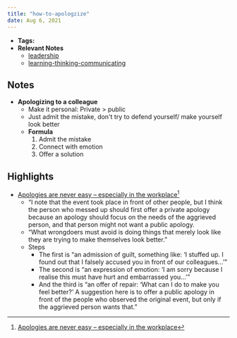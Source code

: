 ```yaml
---
title: "how-to-apologzize"
date: Aug 6, 2021
---
```


- **Tags:**
- **Relevant Notes**
	- [leadership](moc/leadership.md)
	- [learning-thinking-communicating](moc/learning-thinking-communicating.md)


## Notes
- **Apologizing to a colleague**
	- Make it personal: Private > public
	- Just admit the mistake, don't try to defend yourself/ make yourself look better
	- **Formula**
		1. Admit the mistake
		2. Connect with emotion
		3. Offer a solution

## Highlights
- [Apologies are never easy – especially in the workplace](https://www.smh.com.au/business/workplace/apologies-are-never-easy-especially-in-the-workplace-20210629-p5858y.html)[^1]
	- “I note that the event took place in front of other people, but I think the person who messed up should first offer a private apology because an apology should focus on the needs of the aggrieved person, and that person might not want a public apology.
	- “What wrongdoers must avoid is doing things that merely look like they are trying to make themselves look better.”
	- Steps
		- The first is “an admission of guilt, something like: ‘I stuffed up. I found out that I falsely accused you in front of our colleagues...’”
		- The second is “an expression of emotion: ‘I am sorry because I realise this must have hurt and embarrassed you…’”
		- And the third is “an offer of repair: ‘What can I do to make you feel better?’ A suggestion here is to offer a public apology in front of the people who observed the original event, but only if the aggrieved person wants that.”

[^1]: [Apologies are never easy – especially in the workplace](https://www.smh.com.au/business/workplace/apologies-are-never-easy-especially-in-the-workplace-20210629-p5858y.html)